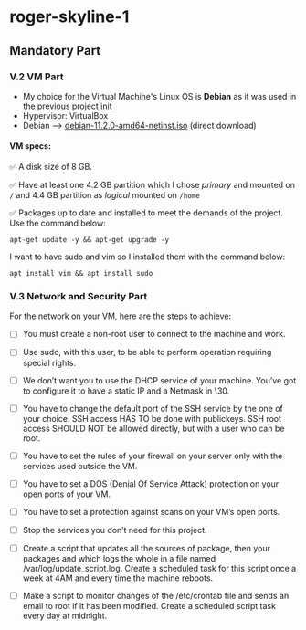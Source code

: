 # roger-skyline-1

## Mandatory Part

### V.2 VM Part
- My choice for the Virtual Machine's Linux OS is **Debian** as it was used in the previous project [init](https://github.com/peetuskytta/init)
- Hypervisor: VirtualBox
- Debian --> [debian-11.2.0-amd64-netinst.iso](https://www.debian.org/download) (direct download)

#### VM specs:
✅ A disk size of 8 GB.

✅ Have at least one 4.2 GB partition which I chose *primary* and mounted on `/` and 4.4 GB partition as *logical* mounted on `/home`

✅ Packages up to date and installed to meet the demands of the project. Use the command below:
  
```
apt-get update -y && apt-get upgrade -y
```

I want to have sudo and vim so I installed them with the command below:
```
apt install vim && apt install sudo
```

### V.3 Network and Security Part
For the network on your VM, here are the steps to achieve:
- [ ] You must create a non-root user to connect to the machine and work.
- [ ] Use sudo, with this user, to be able to perform operation requiring special rights.
- [ ] We don’t want you to use the DHCP service of your machine. You’ve got to configure it to have a static IP and a Netmask in \30.
- [ ] You have to change the default port of the SSH service by the one of your choice. SSH access HAS TO be done with publickeys. SSH root access SHOULD NOT be allowed directly, but with a user who can be root.
- [ ] You have to set the rules of your firewall on your server only with the services used outside the VM.
- [ ] You have to set a DOS (Denial Of Service Attack) protection on your open ports of your VM.
- [ ] You have to set a protection against scans on your VM’s open ports.
- [ ] Stop the services you don’t need for this project.
- [ ] Create a script that updates all the sources of package, then your packages and which logs the whole in a file named /var/log/update_script.log. Create a scheduled task for this script once a week at 4AM and every time the machine reboots.
- [ ] Make a script to monitor changes of the /etc/crontab file and sends an email to root if it has been modified. Create a scheduled script task every day at midnight.

